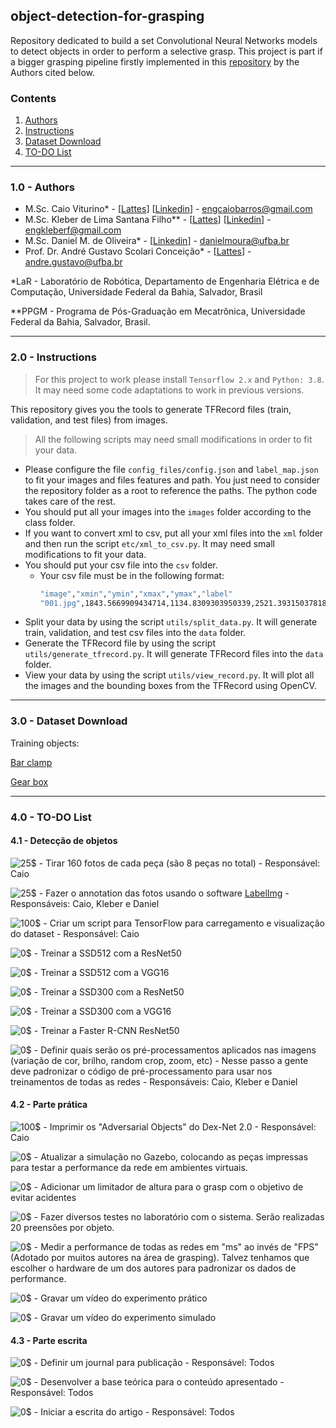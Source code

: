 ## object-detection-for-grasping
Repository dedicated to build a set Convolutional Neural Networks models to detect objects in order to perform a selective grasp.
This project is part if a bigger grasping pipeline firstly implemented in this [repository](https://github.com/lar-deeufba/ssggcnn_ur5_grasping) by the Authors cited below.

<!--<p align="center">
<a href="https://youtu.be/aJ39MruDdLo" target="_blank">
<img src="" width="600">
</p>
</a>-->

### Contents
1. [Authors](#1.0)
2. [Instructions](#2.0)
3. [Dataset Download](#3.0)
4. [TO-DO List](#4.0)

---
### 1.0 - Authors

- M.Sc. Caio Viturino* - [[Lattes](http://lattes.cnpq.br/4355017524299952)] [[Linkedin](https://www.linkedin.com/in/engcaiobarros/)] - engcaiobarros@gmail.com
- M.Sc. Kleber de Lima Santana Filho** - [[Lattes](http://lattes.cnpq.br/3942046874020315)] [[Linkedin](https://www.linkedin.com/in/engkleberfilho/)] - engkleberf@gmail.com
- M.Sc. Daniel M. de Oliveira* - [[Linkedin](https://www.linkedin.com/in/daniel-moura-de-oliveira-9b6754120/)] - danielmoura@ufba.br 
- Prof. Dr. André Gustavo Scolari Conceição* - [[Lattes](http://lattes.cnpq.br/6840685961007897)] - andre.gustavo@ufba.br

*LaR - Laboratório de Robótica, Departamento de Engenharia Elétrica e de Computação, Universidade Federal da Bahia, Salvador, Brasil

**PPGM - Programa de Pós-Graduação em Mecatrônica, Universidade Federal da Bahia, Salvador, Brasil.

---

### 2.0 - Instructions

> For this project to work please install `Tensorflow 2.x` and `Python: 3.8`. It may need some code adaptations to work in previous versions.

This repository gives you the tools to generate TFRecord files (train, validation, and test files) from images.

> All the following scripts may need small modifications in order to fit your data.

- Please configure the file `config_files/config.json` and `label_map.json` to fit your images and files features and path. You just need to consider the repository folder as a root to reference the paths. The python code takes care of the rest.
- You should put all your images into the `images` folder according to the class folder.
- If you want to convert xml to csv, put all your xml files into the `xml` folder and then run the script `etc/xml_to_csv.py`. It may need small modifications to fit your data.
- You should put your csv file into the `csv` folder.
  - Your csv file must be in the following format: 
    ```sh 
    "image","xmin","ymin","xmax","ymax","label"
    "001.jpg",1843.5669909434714,1134.8309303950339,2521.393150378185,1610.1179645130937,"bar_clamp"
    ```
- Split your data by using the script `utils/split_data.py`. It will generate train, validation, and test csv files into the `data` folder.
- Generate the TFRecord file by using the script `utils/generate_tfrecord.py`. It will generate TFRecord files into the `data` folder.
- View your data by using the script `utils/view_record.py`. It will plot all the images and the bounding boxes from the TFRecord using OpenCV.

---

### 3.0 - Dataset Download

Training objects:

[Bar clamp](https://drive.google.com/file/d/1F9DrgFgdt-cfT-cjSImfLCjmFoc4V3SN/view?usp=sharing)

[Gear box](https://drive.google.com/file/d/1JtUpxdmQf-T1sV6RTKfxf-LrZf1Cl-W8/view?usp=sharing)

---

### 4.0 - TO-DO List

#### 4.1 - Detecção de objetos

![25$](https://progress-bar.dev/25) - Tirar 160 fotos de cada peça (são 8 peças no total) - Responsável: Caio

![25$](https://progress-bar.dev/25) - Fazer o annotation das fotos usando o software [LabelImg](https://github.com/tzutalin/labelImg) - Responsáveis: Caio, Kleber e Daniel

![100$](https://progress-bar.dev/25) - Criar um script para TensorFlow para carregamento e visualização do dataset - Responsável: Caio

![0$](https://progress-bar.dev/0) - Treinar a SSD512 com a ResNet50

![0$](https://progress-bar.dev/0) - Treinar a SSD512 com a VGG16

![0$](https://progress-bar.dev/0) - Treinar a SSD300 com a ResNet50

![0$](https://progress-bar.dev/0) - Treinar a SSD300 com a VGG16

![0$](https://progress-bar.dev/0) - Treinar a Faster R-CNN ResNet50

![0$](https://progress-bar.dev/0) - Definir quais serão os pré-processamentos aplicados nas imagens (variação de cor, brilho, random crop, zoom, etc) - Nesse passo a gente deve padronizar o código de pré-processamento para usar nos treinamentos de todas as redes - Responsáveis: Caio, Kleber e Daniel

#### 4.2 - Parte prática


![100$](https://progress-bar.dev/100) - Imprimir os "Adversarial Objects" do Dex-Net 2.0 - Responsável: Caio

![0$](https://progress-bar.dev/0) - Atualizar a simulação no Gazebo, colocando as peças impressas para testar a performance da rede em ambientes virtuais.

![0$](https://progress-bar.dev/0) - Adicionar um limitador de altura para o grasp com o objetivo de evitar acidentes

![0$](https://progress-bar.dev/0) - Fazer diversos testes no laboratório com o sistema. Serão realizadas 20 preensões por objeto. 

![0$](https://progress-bar.dev/0) - Medir a performance de todas as redes em "ms" ao invés de "FPS" (Adotado por muitos autores na área de grasping). Talvez tenhamos que escolher o hardware de um dos autores para padronizar os dados de performance. 

![0$](https://progress-bar.dev/0) - Gravar um vídeo do experimento prático

![0$](https://progress-bar.dev/0) - Gravar um vídeo do experimento simulado

#### 4.3 - Parte escrita


![0$](https://progress-bar.dev/0) - Definir um journal para publicação - Responsável: Todos

![0$](https://progress-bar.dev/0) - Desenvolver a base teórica para o conteúdo apresentado - Responsável: Todos

![0$](https://progress-bar.dev/0) - Iniciar a escrita do artigo - Responsável: Todos


